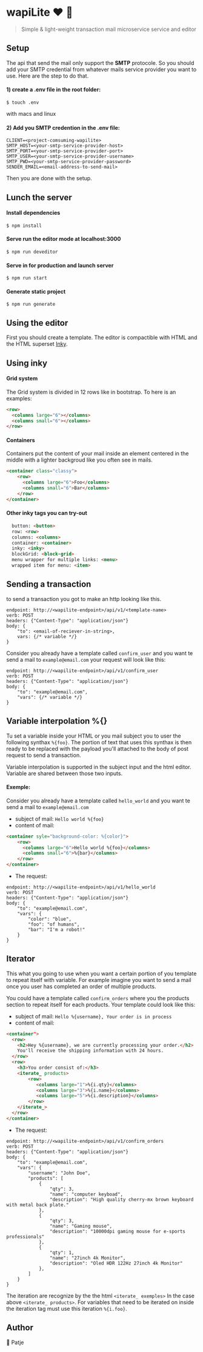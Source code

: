 # wapiLite &#10084; 📧

> Simple & light-weight transaction mail microservice service and editor

## Setup
The api that send the mail only support the **SMTP** protocole.
So you should add your SMTP credential from whatever mails service provider you want to use.
Here are the step to do that.

#### 1) create a .env file in the root folder:
```$ touch .env``` 

with macs and linux

#### 2) Add you SMTP credention in the .env file:
```
CLIENT=<project-comsuming-wapilite>
SMTP_HOST=<your-smtp-service-provider-host>
SMTP_PORT=<your-smtp-service-provider-port>
SMTP_USER=<your-smtp-service-provider-username>
SMTP_PWD=<your-smtp-service-provider-password>
SENDER_EMAIL=<email-address-to-send-mail>
```
Then you are done with the setup.

## Lunch the server
#### Install dependencies
```$ npm install```

#### Serve run the editor mode at localhost:3000
```$ npm run deveditor```

#### Serve in for production and launch server
```$ npm run start```

#### Generate static project
```$ npm run generate```

## Using the editor
First you should create a template.
The editor is compactible with HTML and the HTML superset [Inky](https://github.com/foundation/inky). 
## Using inky
#### Grid system
The Grid system is divided in 12 rows like in bootstrap.
To here is an examples:
```html
<row>
  <columns large="6"></columns>
  <columns small="6"></columns>
</row>
```

#### Containers
Containers put the content of your mail inside an element centered in the middle with a lighter backgroud like you often see in mails.
```html
<container class="classy">
    <row>
      <columns large="6">Foo</columns>
      <columns small="6">Bar</columns>
    </row>
</container>
```

#### Other inky tags you can try-out
```html
  button: <button>
  row: <row>
  columns: <columns>
  container: <container>
  inky: <inky>
  blockGrid: <block-grid>
  menu wrapper for multiple links: <menu>
  wrapped item for menu: <item>
```
## Sending a transaction
to send a transaction you got to make an http looking like this.
```
endpoint: http://<wapilite-endpoint>/api/v1/<template-name>
verb: POST
headers: {"Content-Type": "application/json"}
body: {
    "to": <email-of-reciever-in-string>,
    vars: {/* variable */}
}
```
Consider you already have a template called ```confirm_user``` and you want te send a mail to ```example@email.com```
your request will look like this:
```
endpoint: http://<wapilite-endpoint>/api/v1/confirm_user
verb: POST
headers: {"Content-Type": "application/json"}
body: {
    "to": "example@email.com",
    "vars": {/* variable */}
}
```

## Variable interpolation %{}
Tu set a variable inside your HTML or you mail subject you to user the following synthax
```%{foo}```. The portion of text that uses this synthax is then ready to be replaced with
the payload you'll attached to the body of post request to send a transaction.

Variable interpolation is supported in the subject input and the html editor.
Variable are shared between those two inputs.
#### Exemple:
Consider you already have a template called ```hello_world``` and you want te send a mail to ```example@email.com```

- subject of mail: ```Hello world %{foo}```
- content of mail:
```html
<container syle="background-color: %{color}">
    <row>
      <columns large="6">Hello world %{foo}</columns>
      <columns small="6">%{bar}</columns>
    </row>
</container>
```
- The request:
```
endpoint: http://<wapilite-endpoint>/api/v1/hello_world
verb: POST
headers: {"Content-Type": "application/json"}
body: {
    "to": "example@email.com",
    "vars": {
        "color": "blue",
        "foo": "of humans",
        "bar": "I'm a robot!"    
    }
}
```

## Iterator
This what you going to use when you want a certain portion of you template to repeat itself with variable.
For example imagine you want to send a mail once you user has completed an order of multiple products.

You could have a template called ```confirm_orders``` where you the products section to repeat itself for each products.
Your template could look like this:

- subject of mail: ```Hello %{username}, Your order is in process```
- content of mail:
```html
<container">
  <row>
    <h2>Hey %{username}, we are currently processing your order.</h2>
    You'll receive the shipping information with 24 hours.
  </row>
  <row>
    <h3>You order consist of:</h3>
    <iterate_ products>
        <row>
           <columns large="1">%{i.qty}</columns>
           <columns large="3">%{i.name}</columns>
           <columns large="5">%{i.description}</columns>
        </row>
    </iterate_>
  </row>
</container>
```
- The request:
```
endpoint: http://<wapilite-endpoint>/api/v1/confirm_orders
verb: POST
headers: {"Content-Type": "application/json"}
body: {
    "to": "example@email.com",
    "vars": {
        "username": "John Doe",
        "products": [
            {
                "qty": 3,
                "name": "computer keyboad",
                "description": "High quality cherry-mx brown keyboard with metal back plate."
            },
            {
                "qty": 3,
                "name": "Gaming mouse",
                "description": "10000dpi gaming mouse for e-sports professionals"
            },
            {
                "qty": 1,
                "name": "27inch 4k Monitor",
                "description": "Oled HDR 122Hz 27inch 4k Monitor"
            },
        ]   
    }
}
```

The iteration are recognize by the the html ```<iterate_ exemples>```
In the case above ```<iterate_ products>```.
For variables that need to be iterated on inside the iteration tag must use this iteration ```%{i.foo}```.

## Author
👤 Patje
